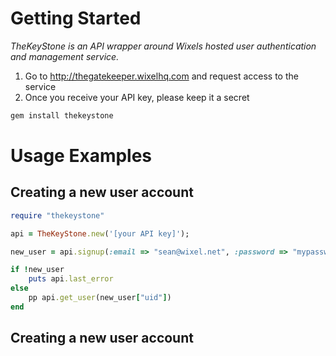 # Getting Started

*TheKeyStone is an API wrapper around Wixels hosted user authentication and management service.*

1. Go to http://thegatekeeper.wixelhq.com and request access to the service
2. Once you receive your API key, please keep it a secret

``` ruby
gem install thekeystone
```

#  Usage Examples

Creating a new user account
---------------------------

``` ruby
require "thekeystone"

api = TheKeyStone.new('[your API key]');

new_user = api.signup(:email => "sean@wixel.net", :password => "mypassword")

if !new_user
	puts api.last_error
else
	pp api.get_user(new_user["uid"])
end

```

Creating a new user account
---------------------------


